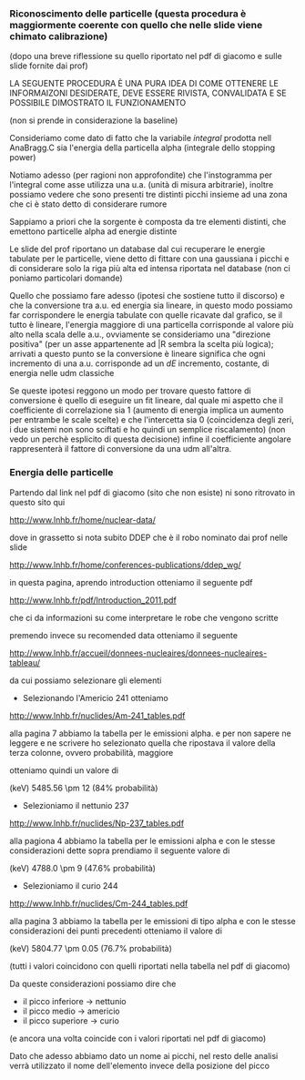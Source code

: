 ### Riconoscimento delle particelle (questa procedura è maggiormente coerente con quello che nelle slide viene chimato calibrazione)

(dopo una breve riflessione su quello riportato nel pdf di giacomo e sulle slide fornite dai prof)

LA SEGUENTE PROCEDURA È UNA PURA IDEA DI COME OTTENERE LE INFORMAIZONI DESIDERATE, DEVE ESSERE RIVISTA, CONVALIDATA E SE POSSIBILE DIMOSTRATO IL FUNZIONAMENTO

(non si prende in considerazione la baseline)

Consideriamo come dato di fatto che la variabile *integral* prodotta nell AnaBragg.C sia l'energia della particella alpha (integrale dello stopping power)

Notiamo adesso (per ragioni non approfondite) che l'instogramma per l'integral come asse utilizza una u.a. (unità di misura arbitrarie), inoltre possiamo vedere che sono presenti tre distinti picchi insieme ad una zona che ci è stato detto di considerare rumore

Sappiamo a priori che la sorgente è composta da tre elementi distinti, che emettono particelle alpha ad energie distinte

Le slide del prof riportano un database dal cui recuperare le energie tabulate per le particelle, viene detto di fittare con una gaussiana i picchi e di considerare solo la riga più alta ed intensa riportata nel database (non ci poniamo particolari domande)

Quello che possiamo fare adesso (ipotesi che sostiene tutto il discorso) e che la conversione tra a.u. ed energia sia lineare, in questo modo possiamo far corrispondere le energia tabulate con quelle ricavate dal grafico, se il tutto è lineare, l'energia maggiore di una particella corrisponde al valore più alto nella scala delle a.u., ovviamente se consideriamo una "direzione positiva" (per un asse appartenente ad |R sembra la scelta più logica); arrivati a questo punto se la conversione è lineare significa che ogni incremento di una a.u. corrisponde ad un *dE* incremento, costante, di energia nelle udm classiche

Se queste ipotesi reggono un modo per trovare questo fattore di conversione è quello di eseguire un fit lineare, dal quale mi aspetto che il coefficiente di correlazione sia 1 (aumento di energia implica un aumento per entrambe le scale scelte) e che l'intercetta sia 0 (coincidenza degli zeri, i due sistemi non sono sciftati e ho quindi un semplice riscalamento) (non vedo un perchè esplicito di questa decisione) infine il coefficiente angolare rappresenterà il fattore di conversione da una udm all'altra.

### Energia delle particelle

Partendo dal link nel pdf di giacomo (sito che non esiste) ni sono ritrovato in questo sito qui 

http://www.lnhb.fr/home/nuclear-data/

dove in grassetto si nota subito DDEP che è il robo nominato dai prof nelle slide

http://www.lnhb.fr/home/conferences-publications/ddep_wg/

in questa pagina, aprendo introduction otteniamo il seguente pdf

http://www.lnhb.fr/pdf/Introduction_2011.pdf

che ci da informazioni su come interpretare le robe che vengono scritte

premendo invece su recomended data otteniamo il seguente

http://www.lnhb.fr/accueil/donnees-nucleaires/donnees-nucleaires-tableau/

da cui possiamo selezionare gli elementi

- Selezionando l'Americio 241 otteniamo 

http://www.lnhb.fr/nuclides/Am-241_tables.pdf

alla pagina 7 abbiamo la tabella per le emissioni alpha. e per non sapere ne leggere e ne scrivere ho selezionato quella che ripostava il valore della terza colonne, ovvero probabilità, maggiore

otteniamo quindi un valore di 

(keV) 5485.56 \pm 12  (84% probabilità)

- Selezioniamo  il nettunio 237

http://www.lnhb.fr/nuclides/Np-237_tables.pdf

alla pagiona 4 abbiamo la tabella per le emissioni alpha e con le stesse considerazioni dette sopra prendiamo il seguente valore di 

(keV) 4788.0 \pm 9 (47.6% probabilità) 

- Selezioniamo il curio 244 

http://www.lnhb.fr/nuclides/Cm-244_tables.pdf

alla pagina 3 abbiamo la tabella per le emissioni di tipo alpha e con le stesse considerazioni dei punti precedenti otteniamo il valore di 

(keV) 5804.77 \pm 0.05 (76.7% probabilità)

(tutti i valori coincidono con quelli riportati nella tabella nel pdf di giacomo)

Da queste considerazioni possiamo dire che 

- il picco inferiore  ->  nettunio
- il picco medio      ->  americio
- il picco superiore  ->  curio

(e ancora una volta coincide con i valori riportati nel pdf di giacomo)

Dato che adesso abbiamo dato un nome ai picchi, nel resto delle analisi verrà utilizzato il nome dell'elemento invece della posizione del picco